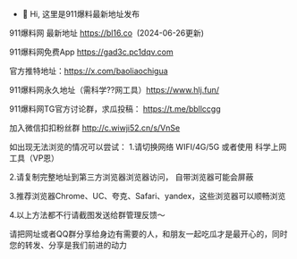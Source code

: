 - 👋 Hi, 这里是911爆料最新地址发布

911爆料网 最新地址 https://bl16.co  (2024-06-26更新)

911爆料网免费App https://gad3c.pc1dqv.com

官方推特地址：https://x.com/baoliaochigua

911爆料网永久地址（需科学??网工具）https://www.hlj.fun/

911爆料网TG官方讨论群，求瓜投稿： https://t.me/bbllccgg

加入微信扣扣粉丝群 http://c.wiwji52.cn/s/VnSe

如出现无法浏览的情况可以尝试：
1.请切换网络 WIFI/4G/5G 或者使用 科学上网工具（VP恩）

2.请复制完整地址到第三方浏览器浏览器访问， 自带浏览器可能会屏蔽

3.推荐浏览器Chrome、UC、夸克、Safari、yandex，这些浏览器可以顺畅浏览

4.以上方法都不行请截图发送给群管理反馈～

请把网址或者QQ群分享给身边有需要的人，和朋友一起吃瓜才是最开心的，同时您的转发、分享是我们前进的动力
